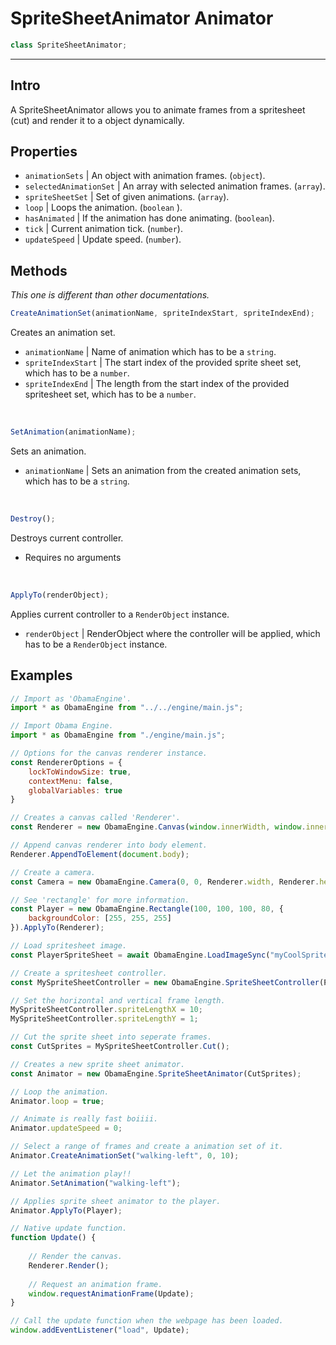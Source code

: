 # SpriteSheetAnimator Animator
```javascript
class SpriteSheetAnimator;
```

- - -

## Intro
A SpriteSheetAnimator allows you to animate frames from a spritesheet (cut) and render it to a object dynamically. 

## Properties
- ``animationSets`` | An object with animation frames. (``object``).
- ``selectedAnimationSet`` | An array with selected animation frames. (``array``).
- ``spriteSheetSet`` | Set of given animations. (``array``).
- ``loop`` | Loops the animation. (``boolean`` ).
- ``hasAnimated`` | If the animation has done animating. (``boolean``).
- ``tick`` | Current animation tick. (``number``).
- ``updateSpeed`` | Update speed. (``number``).

## Methods

*This one is different than other documentations.*

```javascript
CreateAnimationSet(animationName, spriteIndexStart, spriteIndexEnd);
```
Creates an animation set.
- ``animationName`` | Name of animation which has to be a ``string``.
- ``spriteIndexStart`` | The start index of the provided sprite sheet set, which has to be a ``number``.
- ``spriteIndexEnd`` | The length from the start index of the provided spritesheet set, which has to be a ``number``.

<br/>

```javascript
SetAnimation(animationName);
```
Sets an animation.
- ``animationName`` | Sets an animation from the created animation sets, which has to be a ``string``.

<br/>

```javascript
Destroy();
```
Destroys current controller.
- Requires no arguments

<br/>

```javascript
ApplyTo(renderObject);
```
Applies current controller to a ``RenderObject`` instance.
- ``renderObject`` | RenderObject where the controller will be applied, which has to be a ``RenderObject`` instance.

## Examples
```javascript
// Import as 'ObamaEngine'.
import * as ObamaEngine from "../../engine/main.js";

// Import Obama Engine.
import * as ObamaEngine from "./engine/main.js";

// Options for the canvas renderer instance.
const RendererOptions = {
    lockToWindowSize: true,
    contextMenu: false,
    globalVariables: true
}

// Creates a canvas called 'Renderer'.
const Renderer = new ObamaEngine.Canvas(window.innerWidth, window.innerHeight, RendererOptions);

// Append canvas renderer into body element.
Renderer.AppendToElement(document.body);

// Create a camera.
const Camera = new ObamaEngine.Camera(0, 0, Renderer.width, Renderer.height).ApplyTo(Renderer);

// See 'rectangle' for more information.
const Player = new ObamaEngine.Rectangle(100, 100, 100, 80, {
	backgroundColor: [255, 255, 255]
}).ApplyTo(Renderer);

// Load spritesheet image.
const PlayerSpriteSheet = await ObamaEngine.LoadImageSync("myCoolSpriteSheet.png);

// Create a spritesheet controller.
const MySpriteSheetController = new ObamaEngine.SpriteSheetController(PlayerSpriteSheet);

// Set the horizontal and vertical frame length.
MySpriteSheetController.spriteLengthX = 10;
MySpriteSheetController.spriteLengthY = 1;

// Cut the sprite sheet into seperate frames.
const CutSprites = MySpriteSheetController.Cut();

// Creates a new sprite sheet animator.
const Animator = new ObamaEngine.SpriteSheetAnimator(CutSprites);

// Loop the animation.
Animator.loop = true;

// Animate is really fast boiiii.
Animator.updateSpeed = 0;

// Select a range of frames and create a animation set of it.
Animator.CreateAnimationSet("walking-left", 0, 10);

// Let the animation play!!
Animator.SetAnimation("walking-left");

// Applies sprite sheet animator to the player.
Animator.ApplyTo(Player);

// Native update function.
function Update() {
	
	// Render the canvas.
	Renderer.Render();
	
	// Request an animation frame.
	window.requestAnimationFrame(Update);
}

// Call the update function when the webpage has been loaded.
window.addEventListener("load", Update);
```